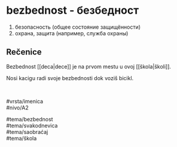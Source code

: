# bezbednost - безбедност

1. безопасность (общее состояние защищённости)  
2. охрана, защита (например, служба охраны)

## Rečenice

Bezbednost [[deca|dece]] je na prvom mestu u ovoj [[škola|školi]].

Nosi kacigu radi svoje bezbednosti dok voziš bicikl.

<br>

#vrsta/imenica  
#nivo/A2  

#tema/bezbednost  
#tema/svakodnevica  
#tema/saobraćaj  
#tema/škola  
